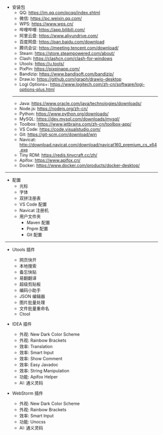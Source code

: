- 安装包
    - QQ: https://im.qq.com/pcqq/index.shtml
    - 微信: https://pc.weixin.qq.com/
    - WPS: https://www.wps.cn/
    - 哔哩哔哩: https://app.bilibili.com/
    - 阿里云盘: https://www.aliyundrive.com/
    - 百度网盘: https://pan.baidu.com/download
    - 腾讯会议: https://meeting.tencent.com/download/
    - Steam: https://store.steampowered.com/about/
    - Clash: https://clashcn.com/clash-for-windows
    - Utools: https://u.tools/
    - PixPin: https://pixpinapp.com/
    - Bandizip: https://www.bandisoft.com/bandizip/
    - Draw.io: https://github.com/jgraph/drawio-desktop
    - Logi Options+: https://www.logitech.com/zh-cn/software/logi-options-plus.html
    - ---
    - Java: https://www.oracle.com/java/technologies/downloads/
    - Node.js: https://nodejs.org/zh-cn/
    - Python: https://www.python.org/downloads/
    - MySQL: https://dev.mysql.com/downloads/mysql/
    - Toolbox: https://www.jetbrains.com/zh-cn/toolbox-app/
    - VS Code: https://code.visualstudio.com/
    - Git: https://git-scm.com/download/win
    - Navicat: http://download.navicat.com/download/navicat160_premium_cs_x64.exe
    - Tiny RDM: https://redis.tinycraft.cc/zh/
    - Apifox: https://www.apifox.cn/
    - Docker: https://www.docker.com/products/docker-desktop/

---

- 配置
    - 光标
    - 字体
    - 双拼注册表
    - VS Code 配置
    - Navicat 注册机
    - 用户文件夹
        - Maven 配置
        - Pnpm 配置
        - Git 配置

---

- Utools 插件
    - 网页快开
    - 本地搜索
    - 备忘快贴
    - 易翻翻译
    - 超级剪贴板
    - 编码小助手
    - JSON 编辑器
    - 图片批量处理
    - 文件批量重命名
    - Ctool

- IDEA 插件
    - 外观: New Dark Color Scheme
    - 外观: Rainbow Brackets
    - 效率: Translation
    - 效率: Smart Input
    - 效率: Show Comment
    - 效率: Easy Javadoc
    - 效率: String Manipulation
    - 功能: Apifox Helper
    - AI: 通义灵码

- WebStorm 插件
    - 外观: New Dark Color Scheme
    - 外观: Rainbow Brackets
    - 效率: Smart Input
    - 功能: Unocss
    - AI: 通义灵码
